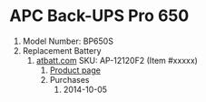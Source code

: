 # APC Back-UPS Pro 650

1. Model Number: BP650S
1. Replacement Battery
    1. [atbatt.com](../companies/atbatt.md) SKU: AP-12120F2 (Item #xxxxx)
        1. [Product page](http://www.atbatt.com/amstron-12v-12ah-sealed-lead-acid-battery-w-f2-terminal.asp)
        1. Purchases
            1. 2014-10-05
